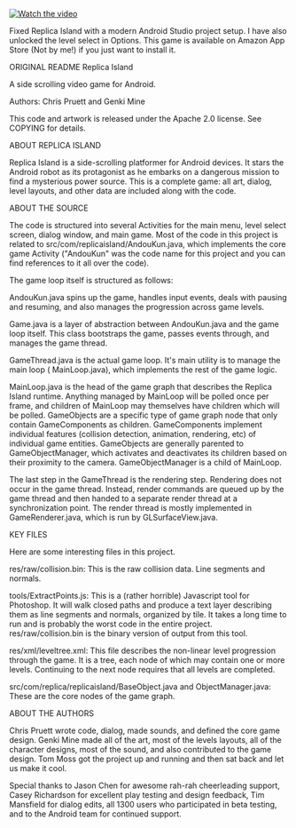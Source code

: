 [![Watch the video](https://img.youtube.com/vi/Gzvndy9MXUw/0.jpg)](https://www.youtube.com/watch?v=VGzvndy9MXUw)

Fixed Replica Island with a modern Android Studio project setup.
I have also unlocked the level select in Options.
This game is available on Amazon App Store (Not by me!) if you just want to install it.

ORIGINAL README
Replica Island

A side scrolling video game for Android.

Authors: Chris Pruett and Genki Mine

This code and artwork is released under the Apache 2.0 license. See COPYING for details.

ABOUT REPLICA ISLAND

Replica Island is a side-scrolling platformer for Android devices. It stars the Android robot as its
protagonist as he embarks on a dangerous mission to find a mysterious power source. This is a
complete game: all art, dialog, level layouts, and other data are included along with the code.

ABOUT THE SOURCE

The code is structured into several Activities for the main menu, level select screen, dialog
window, and main game. Most of the code in this project is related to
src/com/replicaisland/AndouKun.java, which implements the core game Activity ("AndouKun" was the
code name for this project and you can find references to it all over the code).

The game loop itself is structured as follows:

AndouKun.java spins up the game, handles input events, deals with pausing and resuming, and also
manages the progression across game levels.

Game.java is a layer of abstraction between AndouKun.java and the game loop itself. This class
bootstraps the game, passes events through, and manages the game thread.

GameThread.java is the actual game loop. It's main utility is to manage the main loop (
MainLoop.java), which implements the rest of the game logic.

MainLoop.java is the head of the game graph that describes the Replica Island runtime. Anything
managed by MainLoop will be polled once per frame, and children of MainLoop may themselves have
children which will be polled. GameObjects are a specific type of game graph node that only contain
GameComponents as children. GameComponents implement individual features (collision detection,
animation, rendering, etc) of individual game entities. GameObjects are generally parented to
GameObjectManager, which activates and deactivates its children based on their proximity to the
camera. GameObjectManager is a child of MainLoop.

The last step in the GameThread is the rendering step. Rendering does not occur in the game thread.
Instead, render commands are queued up by the game thread and then handed to a separate render
thread at a synchronization point. The render thread is mostly implemented in GameRenderer.java,
which is run by GLSurfaceView.java.

KEY FILES

Here are some interesting files in this project.

res/raw/collision.bin: This is the raw collision data. Line segments and normals.

tools/ExtractPoints.js: This is a (rather horrible) Javascript tool for Photoshop. It will walk
closed paths and produce a text layer describing them as line segments and normals, organized by
tile. It takes a long time to run and is probably the worst code in the entire project.
res/raw/collision.bin is the binary version of output from this tool.

res/xml/leveltree.xml: This file describes the non-linear level progression through the game. It is
a tree, each node of which may contain one or more levels. Continuing to the next node requires that
all levels are completed.

src/com/replica/replicaisland/BaseObject.java and ObjectManager.java: These are the core nodes of
the game graph.

ABOUT THE AUTHORS

Chris Pruett wrote code, dialog, made sounds, and defined the core game design.
Genki Mine made all of the art, most of the levels layouts, all of the character designs, most of
the sound, and also contributed to the game design.
Tom Moss got the project up and running and then sat back and let us make it cool.

Special thanks to Jason Chen for awesome rah-rah cheerleading support, Casey Richardson for
excellent play testing and design feedback, Tim Mansfield for dialog edits, all 1300 users who
participated in beta testing, and to the Android team for continued support.